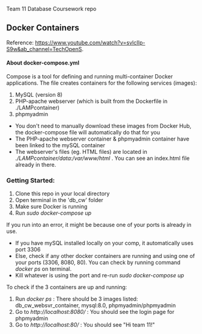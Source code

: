 Team 11 Database Coursework repo

## Docker Containers
Reference: https://www.youtube.com/watch?v=svlcIIp-S9w&ab_channel=TechOpenS.

#### About docker-compose.yml
Compose is a tool for defining and running multi-container Docker applications. The file creates containers for the following services (images): 
1. MySQL (version 8)
2. PHP-apache webserver (which is built from the Dockerfile in ./LAMPcontainer)
3. phpmyadmin

- You don't need to manually download these images from Docker Hub, the docker-compose file will automatically do that for you 
- The PHP-apache webserver container & phpmyadmin container have been linked to the mySQL container
- The webserver's files (eg. HTML files) are located in _./LAMPcontainer/data:/var/www/html_ . You can see an index.html file already in there. 

### Getting Started:
1. Clone this repo in your local directory
2. Open terminal in the 'db_cw' folder
3. Make sure Docker is running
4. Run _sudo docker-compose up_

If you run into an error, it might be because one of your ports is already in use. 
- If you have mySQL installed locally on your comp, it automatically uses port 3306  
- Else, check if any other docker containers are running and using one of your ports (3306, 8080, 80). You can check by running command _docker ps_ on terminal. 
- Kill whatever is using the port and re-run _sudo docker-compose up_ 

To check if the 3 containers are up and running:
1. Run _docker ps_  : There should be 3 images listed: db_cw_websvr_container, mysql:8.0, phpmyadmin/phpmyadmin
2. Go to _http://localhost:8080/_  : You should see the login page for phpmyadmin
3. Go to _http://localhost:80/_  : You should see "Hi team 11!" 

